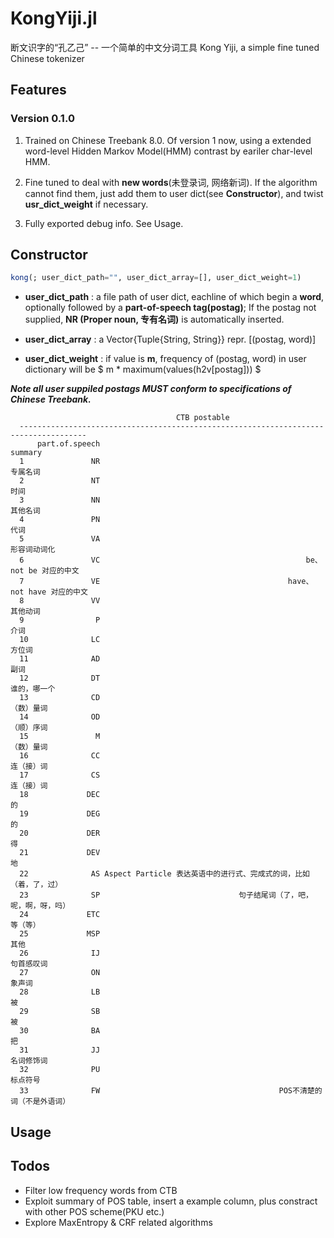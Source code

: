 # KongYiji.jl
断文识字的“孔乙己” -- 一个简单的中文分词工具
Kong Yiji, a simple fine tuned Chinese tokenizer

## Features

### Version 0.1.0
                
1. Trained on Chinese Treebank 8.0. Of version 1 now, using a extended word-level Hidden Markov Model(HMM) contrast by eariler char-level HMM. 

2. Fine tuned to deal with **new words**(未登录词, 网络新词). If the algorithm cannot find them, just add them to user dict(see **Constructor**), and twist **usr_dict_weight** if necessary.

3. Fully exported debug info. See Usage.

## Constructor
```julia
kong(; user_dict_path="", user_dict_array=[], user_dict_weight=1)
```
        
+  **user_dict_path** : a file path of user dict, eachline of which begin a **word**, optionally followed by a **part-of-speech tag(postag)**;
                               If the postag not supplied, **NR (Proper noun, 专有名词)** is automatically inserted. 
+ **user_dict_array** : a Vector{Tuple{String, String}} repr. [(postag, word)]
        
+ **user_dict_weight** : if value is **m**, frequency of (postag, word) in user dictionary will be $ m * maximum(values(h2v[postag])) $

***Note all user suppiled postags MUST conform to specifications of Chinese Treebank.***
```
                                     CTB postable
  -------------------------------------------------------------------------------------
      ﻿part.of.speech                                                            summary
  1               NR                                                           专属名词
  2               NT                                                               时间
  3               NN                                                           其他名词
  4               PN                                                               代词
  5               VA                                                       形容词动词化
  6               VC                                              be、not be 对应的中文
  7               VE                                          have、not have 对应的中文
  8               VV                                                           其他动词
  9                P                                                               介词
  10              LC                                                             方位词
  11              AD                                                               副词
  12              DT                                                       谁的，哪一个
  13              CD                                                         （数）量词
  14              OD                                                         （顺）序词
  15               M                                                         （数）量词
  16              CC                                                         连（接）词
  17              CS                                                         连（接）词
  18             DEC                                                                 的
  19             DEG                                                                 的
  20             DER                                                                 得
  21             DEV                                                                 地
  22              AS Aspect Particle 表达英语中的进行式、完成式的词，比如（着，了，过）
  23              SP                               句子结尾词（了，吧，呢，啊，呀，吗）
  24             ETC                                                           等（等）
  25             MSP                                                               其他
  26              IJ                                                         句首感叹词
  27              ON                                                             象声词
  28              LB                                                                 被
  29              SB                                                                 被
  30              BA                                                                 把
  31              JJ                                                         名词修饰词
  32              PU                                                           标点符号
  33              FW                                        POS不清楚的词（不是外语词）
```

## Usage


## Todos
+ Filter low frequency words from CTB
+ Exploit summary of POS table, insert a example column, plus constract with other POS scheme(PKU etc.)
+ Explore MaxEntropy & CRF related algorithms
<!--stackedit_data:
eyJoaXN0b3J5IjpbMTgwNTYzMDg5NiwxNDIyNzA0Njg2LC0xMj
QyOTc5NzE1LC0yMDA2ODg0ODRdfQ==
-->